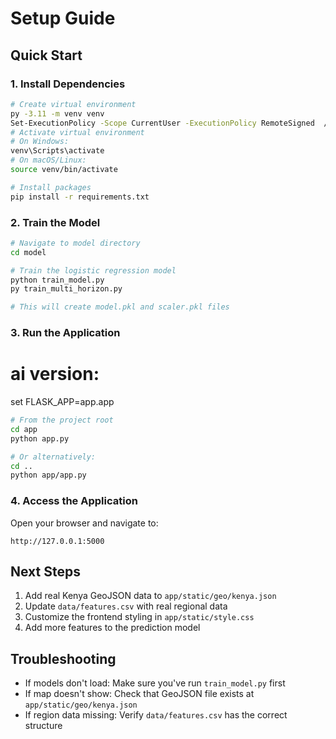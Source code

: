 # Setup Guide

## Quick Start

### 1. Install Dependencies

```bash
# Create virtual environment
py -3.11 -m venv venv
Set-ExecutionPolicy -Scope CurrentUser -ExecutionPolicy RemoteSigned  // If needed and says not allowed to run   
# Activate virtual environment
# On Windows:
venv\Scripts\activate
# On macOS/Linux:
source venv/bin/activate

# Install packages
pip install -r requirements.txt
```

### 2. Train the Model

```bash
# Navigate to model directory
cd model

# Train the logistic regression model
python train_model.py
py train_multi_horizon.py

# This will create model.pkl and scaler.pkl files
```

### 3. Run the Application

# ai version:

set FLASK_APP=app.app

```bash
# From the project root
cd app
python app.py

# Or alternatively:
cd ..
python app/app.py
```

### 4. Access the Application

Open your browser and navigate to:
```
http://127.0.0.1:5000
```

## Next Steps

1. Add real Kenya GeoJSON data to `app/static/geo/kenya.json`
2. Update `data/features.csv` with real regional data
3. Customize the frontend styling in `app/static/style.css`
4. Add more features to the prediction model

## Troubleshooting

- If models don't load: Make sure you've run `train_model.py` first
- If map doesn't show: Check that GeoJSON file exists at `app/static/geo/kenya.json`
- If region data missing: Verify `data/features.csv` has the correct structure
